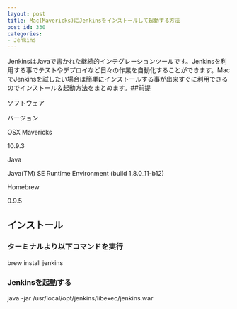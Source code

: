 ```yaml
---
layout: post
title: Mac(Mavericks)にJenkinsをインストールして起動する方法
post_id: 330
categories: 
- Jenkins
---
```


JenkinsはJavaで書かれた継続的インテグレーションツールです。Jenkinsを利用する事でテストやデプロイなど日々の作業を自動化することができます。MacでJenkinsを試したい場合は簡単にインストールする事が出来すぐに利用できるのでインストール＆起動方法をまとめます。##前提



ソフトウェア
  
バージョン

OSX Mavericks
  
10.9.3

Java
  
Java(TM) SE Runtime Environment (build 1.8.0_11-b12)

Homebrew
  
0.9.5


## インストール



### ターミナルより以下コマンドを実行



brew install jenkins


### Jenkinsを起動する



java -jar /usr/local/opt/jenkins/libexec/jenkins.war